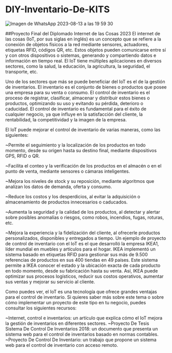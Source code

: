 # DIY-Inventario-De-KITS
![Imagen de WhatsApp 2023-08-13 a las 19 59 30](https://github.com/GreciaAbarcaM/DIY-Inventario-De-KITS/assets/130948583/9cb12fb7-552a-4204-a856-0b8edc27cbd7)

##Proyecto Final del Diplomado Internet de las Cosas 2023
El internet de las cosas (IoT, por sus siglas en inglés) es un concepto que se refiere a la conexión de objetos físicos a la red mediante sensores, actuadores, etiquetas RFID, códigos QR, etc. Estos objetos pueden comunicarse entre sí y con otros dispositivos o sistemas, generando y compartiendo datos e información en tiempo real. El IoT tiene múltiples aplicaciones en diversos sectores, como la salud, la educación, la agricultura, la seguridad, el transporte, etc.

Uno de los sectores que más se puede beneficiar del IoT es el de la gestión de inventarios. El inventario es el conjunto de bienes o productos que posee una empresa para su venta o consumo. El control de inventario es el proceso de registrar, clasificar, almacenar y distribuir estos bienes o productos, optimizando su uso y evitando su pérdida, deterioro o caducidad. El control de inventario es fundamental para el éxito de cualquier negocio, ya que influye en la satisfacción del cliente, la rentabilidad, la competitividad y la imagen de la empresa.

El IoT puede mejorar el control de inventario de varias maneras, como las siguientes:

~Permite el seguimiento y la localización de los productos en todo momento, desde su origen hasta su destino final, mediante dispositivos GPS, RFID o QR.

~Facilita el conteo y la verificación de los productos en el almacén o en el punto de venta, mediante sensores o cámaras inteligentes.

~Mejora los niveles de stock y su reposición, mediante algoritmos que analizan los datos de demanda, oferta y consumo.

~Reduce los costos y los desperdicios, al evitar la adquisición o almacenamiento de productos innecesarios o caducados.

~Aumenta la seguridad y la calidad de los productos, al detectar y alertar sobre posibles anomalías o riesgos, como robos, incendios, fugas, roturas, etc.

~Mejora la experiencia y la fidelización del cliente, al ofrecerle productos personalizados, disponibles y entregados a tiempo.
Un ejemplo de proyecto de control de inventario con el IoT es el que desarrolló la empresa IKEA1, líder mundial en muebles y artículos para el hogar. IKEA implementó un sistema basado en etiquetas RFID para gestionar sus más de 9.500 referencias de productos en sus 400 tiendas en 49 países. Este sistema permite a IKEA conocer el estado y la ubicación exacta de cada producto en todo momento, desde su fabricación hasta su venta. Así, IKEA puede optimizar sus procesos logísticos, reducir sus costos operativos, aumentar sus ventas y mejorar su servicio al cliente.

Como puedes ver, el IoT es una tecnología que ofrece grandes ventajas para el control de inventario. Si quieres saber más sobre este tema o sobre cómo implementar un proyecto de este tipo en tu negocio, puedes consultar los siguientes recursos:

~Internet, control e inventarios: un artículo que explica cómo el IoT mejora la gestión de inventarios en diferentes sectores.
~Proyecto De Tesis Sistema De Control De Inventarios 2018: un documento que presenta un sistema web para el control de inventarios basado en normas contables.
~Proyecto De Control De Inventario: un trabajo que propone un sistema web para el control de inventario con acceso remoto.
